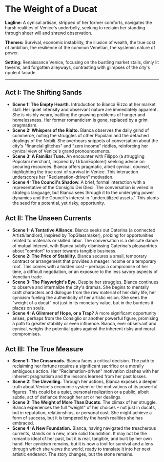 # The Weight of a Ducat

**Logline:** A cynical artisan, stripped of her former comforts, navigates the harsh realities of Venice's underbelly, seeking to reclaim her standing through sheer will and shrewd observation.

**Themes:** Survival, economic instability, the illusion of wealth, the true cost of ambition, the resilience of the common Venetian, the systemic nature of power.

**Setting:** Renaissance Venice, focusing on the bustling market stalls, dimly lit taverns, and forgotten alleyways, contrasting with glimpses of the city's opulent facade.

---

## Act I: The Shifting Sands

*   **Scene 1: The Empty Hearth.** Introduction to Bianca Rizzo at her market stall. Her quiet intensity and observant nature are immediately apparent. She is visibly weary, battling the gnawing problems of hunger and homelessness. Her former romanticism is gone, replaced by a grim pragmatism.
*   **Scene 2: Whispers of the Rialto.** Bianca observes the daily grind of commerce, noting the struggles of other Popolani and the detached dealings of the Nobili. She overhears snippets of conversation about the city's "financial glitches" and "zero income" riddles, reinforcing her cynical view of Venice's grand pronouncements.
*   **Scene 3: A Familiar Tune.** An encounter with Filippo (a struggling Popolani merchant, inspired by UrbanExplorer) seeking advice on securing resources. Bianca offers pragmatic, albeit cynical, counsel, highlighting the true cost of survival in Venice. This interaction underscores her "Reclamation-driven" motivation.
*   **Scene 4: The Council's Shadow.** A brief, formal interaction with a representative of the Consiglio Dei Dieci. The conversation is veiled in strategic language, but Bianca sees through it to the underlying power dynamics and the Council's interest in "underutilized assets." This plants the seed for a potential, yet risky, opportunity.

## Act II: The Unseen Currents

*   **Scene 1: A Tentative Alliance.** Bianca seeks out Caterina (a connected Artisti/landlord, inspired by TopGlassmaker), probing for opportunities related to materials or skilled labor. The conversation is a delicate dance of mutual interest, with Bianca subtly dismissing Caterina's pleasantries about "comfort" to steer towards tangible business.
*   **Scene 2: The Price of Stability.** Bianca secures a small, temporary contract or arrangement that provides a meager income or a temporary roof. This comes with a hidden cost – perhaps a compromise of her time, a difficult negotiation, or an exposure to the less savory aspects of Venetian trade.
*   **Scene 3: The Playwright's Eye.** Despite her struggles, Bianca continues to observe and internalize the city's dramas. She begins to mentally craft characters and dialogue from the raw material of her daily life, her cynicism fueling the authenticity of her artistic vision. She sees the "weight of a ducat" not just in its monetary value, but in the burdens it places on souls.
*   **Scene 4: A Glimmer of Hope, or a Trap?** A more significant opportunity arises, perhaps from the Consiglio or another powerful figure, promising a path to greater stability or even influence. Bianca, ever observant and cynical, weighs the potential gains against the inherent risks and moral compromises.

## Act III: The True Measure

*   **Scene 1: The Crossroads.** Bianca faces a critical decision. The path to reclaiming her fortune requires a significant sacrifice or a morally ambiguous action. Her "Reclamation-driven" motivation clashes with her inherent pragmatism and the lessons learned from her past losses.
*   **Scene 2: The Unveiling.** Through her actions, Bianca exposes a deeper truth about Venice's economic system or the motivations of its powerful figures. This could be a quiet, personal realization or a public, albeit subtle, act of defiance through her art or her dealings.
*   **Scene 3: The Weight of More Than Ducats.** The climax of her struggle. Bianca experiences the full "weight" of her choices – not just in ducats, but in reputation, relationships, or personal cost. She might achieve a form of success, but it is tempered by the harsh realities she has embraced.
*   **Scene 4: A New Foundation.** Bianca, having navigated the treacherous currents, stands on a new, more solid foundation. It may not be the romantic ideal of her past, but it is real, tangible, and built by her own hand. Her cynicism remains, but it is now a tool for survival and a lens through which she views the world, ready to translate it into her next artistic endeavor. The story changes, but the stone remains.
